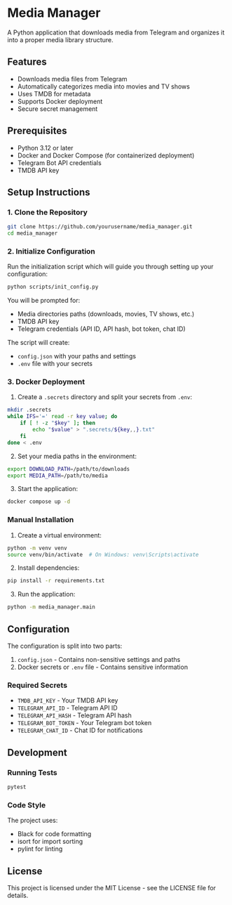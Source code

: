 # Media Manager

A Python application that downloads media from Telegram and organizes it into a proper media library structure.

## Features

- Downloads media files from Telegram
- Automatically categorizes media into movies and TV shows
- Uses TMDB for metadata
- Supports Docker deployment
- Secure secret management

## Prerequisites

- Python 3.12 or later
- Docker and Docker Compose (for containerized deployment)
- Telegram Bot API credentials
- TMDB API key

## Setup Instructions

### 1. Clone the Repository
```bash
git clone https://github.com/yourusername/media_manager.git
cd media_manager
```

### 2. Initialize Configuration

Run the initialization script which will guide you through setting up your configuration:

```bash
python scripts/init_config.py
```

You will be prompted for:
- Media directories paths (downloads, movies, TV shows, etc.)
- TMDB API key
- Telegram credentials (API ID, API hash, bot token, chat ID)

The script will create:
- `config.json` with your paths and settings
- `.env` file with your secrets

### 3. Docker Deployment

1. Create a `.secrets` directory and split your secrets from `.env`:
```bash
mkdir .secrets
while IFS='=' read -r key value; do
    if [ ! -z "$key" ]; then
        echo "$value" > ".secrets/${key,,}.txt"
    fi
done < .env
```

2. Set your media paths in the environment:
```bash
export DOWNLOAD_PATH=/path/to/downloads
export MEDIA_PATH=/path/to/media
```

3. Start the application:
```bash
docker compose up -d
```

### Manual Installation

1. Create a virtual environment:
```bash
python -m venv venv
source venv/bin/activate  # On Windows: venv\Scripts\activate
```

2. Install dependencies:
```bash
pip install -r requirements.txt
```

3. Run the application:
```bash
python -m media_manager.main
```

## Configuration

The configuration is split into two parts:
1. `config.json` - Contains non-sensitive settings and paths
2. Docker secrets or `.env` file - Contains sensitive information

### Required Secrets
- `TMDB_API_KEY` - Your TMDB API key
- `TELEGRAM_API_ID` - Telegram API ID
- `TELEGRAM_API_HASH` - Telegram API hash
- `TELEGRAM_BOT_TOKEN` - Your Telegram bot token
- `TELEGRAM_CHAT_ID` - Chat ID for notifications

## Development

### Running Tests
```bash
pytest
```

### Code Style
The project uses:
- Black for code formatting
- isort for import sorting
- pylint for linting

## License

This project is licensed under the MIT License - see the LICENSE file for details.